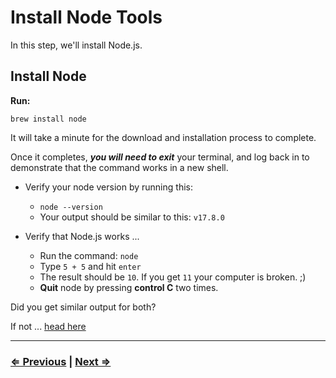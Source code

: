 # Install Node Tools

In this step, we'll install Node.js.

## Install Node

**Run:**

`brew install node`

It will take a minute for the download and installation process to complete.

Once it completes, ***you will need to exit*** your terminal, and log back in to demonstrate that the command works in a new shell.

- Verify your node version by running this:
  - `node --version`
  - Your output should be similar to this:
    `v17.8.0`

- Verify that Node.js works ...
  - Run the command: `node`
  - Type `5 + 5` and hit `enter`
  - The result should be `10`.  If you get `11` your computer is broken. ;)
  - **Quit** node by pressing **control C** two times.

Did you get similar output for both?

If not ... [head here](../error/error.md)

---

### [⇐ Previous](./6-ohmyzsh.md) | [Next ⇒](./8-live-server.md)

